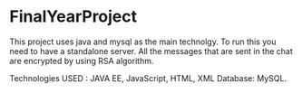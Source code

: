 # FinalYearProject
This project uses java and mysql as the main technolgy. To run this you need to have a standalone server. All the messages that are sent in the chat are encrypted by using RSA algorithm.

Technologies USED : JAVA EE, JavaScript, HTML, XML
Database: MySQL.
